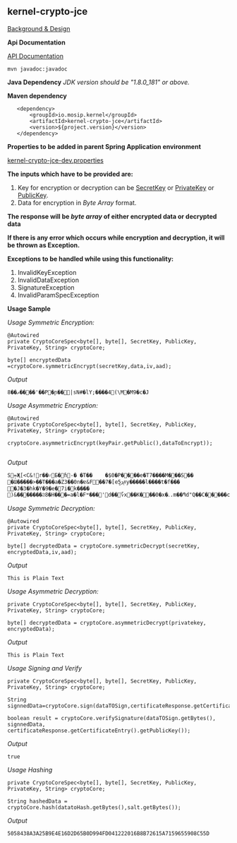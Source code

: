 ## kernel-crypto-jce
[Background & Design](../../docs/design/kernel/kernel-crypto.md)

**Api Documentation**

[API Documentation <TBA>](TBA)

```
mvn javadoc:javadoc
```

**Java Dependency**
*JDK version should be "1.8.0_181" or above.*

**Maven dependency**
  
 ```
    <dependency>
		<groupId>io.mosip.kernel</groupId>
		<artifactId>kernel-crypto-jce</artifactId>
		<version>${project.version}</version>
	</dependency>
 ```


**Properties to be added in parent Spring Application environment** 

[kernel-crypto-jce-dev.properties](../../config/kernel-crypto-jce-dev.properties)

**The inputs which have to be provided are:**
1. Key for encryption or decryption can be [SecretKey](https://docs.oracle.com/javase/8/docs/api/javax/crypto/SecretKey.html) or [PrivateKey](https://docs.oracle.com/javase/8/docs/api/java/security/PrivateKey.html) or [PublicKey](https://docs.oracle.com/javase/8/docs/api/java/security/PublicKey.html). 
2. Data for encryption in *Byte Array* format.


**The response will be *byte array* of either encrypted data or decrypted data** 

**If there is any error which occurs while encryption and decryption, it will be thrown as Exception.** 

**Exceptions to be handled while using this functionality:**
1. InvalidKeyException
2. InvalidDataException
3. SignatureException
4. InvalidParamSpecException

**Usage Sample**



  
*Usage Symmetric Encryption:*
 
 ```
@Autowired
private CryptoCoreSpec<byte[], byte[], SecretKey, PublicKey, PrivateKey, String> cryptoCore;
	
byte[] encryptedData =cryptoCore.symmetricEncrypt(secretKey,data,iv,aad);
```
 
 *Output*
 
 ```
8��ޡ����'��P�ր��|sN#�lY;����4(\M�M9�c�J
 ```
 
 *Usage Asymmetric Encryption:*
 
 ```
@Autowired
private CryptoCoreSpec<byte[], byte[], SecretKey, PublicKey, PrivateKey, String> cryptoCore;
	
cryptoCore.asymmetricEncrypt(keyPair.getPublic(),dataToEncrypt));
	
 ```
 
  *Output*
 
 ```
S݄=Җ[<C&!r��˅Б�ɦ-�	�T��	�$0�P����e�T7����M���S��
�Ɯ�����>��T���a�Z3��0n�ɐ&F��7�[eܕ̺5#͉y�����l����t�f���𲞊�J�3�hk�Y�9�e�7i�k����
)&�������Ϩ8�H���=a�l�Fʷ���'d��؆x��K���0�x�ۦ.m��Պd"Q��C�����c��hvϟi�S��q�Q��
 ```

 *Usage Symmetric Decryption:*
 
 ```
@Autowired
private CryptoCoreSpec<byte[], byte[], SecretKey, PublicKey, PrivateKey, String> cryptoCore;
	
byte[] decryptedData = cryptoCore.symmetricDecrypt(secretKey, encryptedData,iv,aad);
```


*Output*

```
This is Plain Text
```

*Usage Asymmetric Decryption:*

```
private CryptoCoreSpec<byte[], byte[], SecretKey, PublicKey, PrivateKey, String> cryptoCore;
	
byte[] decryptedData = cryptoCore.asymmetricDecrypt(privatekey, encryptedData);
```

*Output*

```
This is Plain Text
```

*Usage Signing and Verify*

```
private CryptoCoreSpec<byte[], byte[], SecretKey, PublicKey, PrivateKey, String> cryptoCore;

String signnedData=cryptoCore.sign(dataTOSign,certificateResponse.getCertificateEntry().getPrivateKey());

boolean result = cryptoCore.verifySignature(dataTOSign.getBytes(), signnedData, certificateResponse.getCertificateEntry().getPublicKey());

```

*Output*

```
true
```

*Usage Hashing*

```
private CryptoCoreSpec<byte[], byte[], SecretKey, PublicKey, PrivateKey, String> cryptoCore;

String hashedData = cryptoCore.hash(datatoHash.getBytes(),salt.getBytes());
```
*Output*

```
5058438A3A25B9E4E16D2D65B0D994FD041222016B8B72615A7159655908C55D
```

